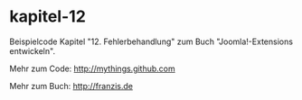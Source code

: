 kapitel-12
==========

Beispielcode Kapitel "12. Fehlerbehandlung" zum Buch "Joomla!-Extensions entwickeln".

Mehr zum Code: http://mythings.github.com

Mehr zum Buch: http://franzis.de
